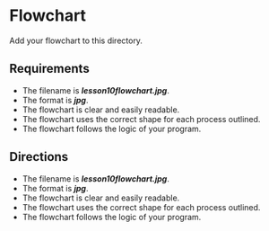 # Flowchart
Add your flowchart to this directory.
## Requirements
- The filename is ***lesson10flowchart.jpg***.
- The format is ***jpg***.
- The flowchart is clear and easily readable.
- The flowchart uses the correct shape for each process outlined.
- The flowchart follows the logic of your program.
## Directions
- The filename is ***lesson10flowchart.jpg***.
- The format is ***jpg***.
- The flowchart is clear and easily readable.
- The flowchart uses the correct shape for each process outlined.
- The flowchart follows the logic of your program.

